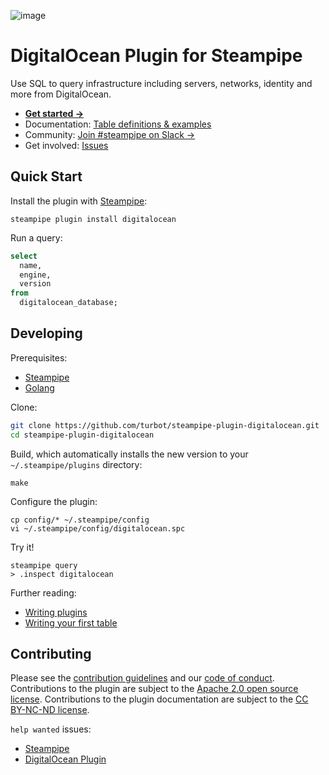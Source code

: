 ![image](https://hub.steampipe.io/images/plugins/turbot/do-social-graphic.png)

# DigitalOcean Plugin for Steampipe

Use SQL to query infrastructure including servers, networks, identity and more from DigitalOcean.

- **[Get started →](https://hub.steampipe.io/plugins/turbot/digitalocean)**
- Documentation: [Table definitions & examples](https://hub.steampipe.io/plugins/turbot/digitalocean/tables)
- Community: [Join #steampipe on Slack →](https://turbot.com/community/join)
- Get involved: [Issues](https://github.com/turbot/steampipe-plugin-digitalocean/issues)

## Quick Start

Install the plugin with [Steampipe](https://steampipe.io):

```shell
steampipe plugin install digitalocean
```

Run a query:

```sql
select
  name,
  engine,
  version
from
  digitalocean_database;
```

## Developing

Prerequisites:

- [Steampipe](https://steampipe.io/downloads)
- [Golang](https://golang.org/doc/install)

Clone:

```sh
git clone https://github.com/turbot/steampipe-plugin-digitalocean.git
cd steampipe-plugin-digitalocean
```

Build, which automatically installs the new version to your `~/.steampipe/plugins` directory:

```
make
```

Configure the plugin:

```
cp config/* ~/.steampipe/config
vi ~/.steampipe/config/digitalocean.spc
```

Try it!

```
steampipe query
> .inspect digitalocean
```

Further reading:

- [Writing plugins](https://steampipe.io/docs/develop/writing-plugins)
- [Writing your first table](https://steampipe.io/docs/develop/writing-your-first-table)

## Contributing

Please see the [contribution guidelines](https://github.com/turbot/steampipe/blob/main/CONTRIBUTING.md) and our [code of conduct](https://github.com/turbot/steampipe/blob/main/CODE_OF_CONDUCT.md). Contributions to the plugin are subject to the [Apache 2.0 open source license](https://github.com/turbot/steampipe-plugin-digitalocean/blob/main/LICENSE). Contributions to the plugin documentation are subject to the [CC BY-NC-ND license](https://github.com/turbot/steampipe-plugin-digitalocean/blob/main/docs/LICENSE).

`help wanted` issues:

- [Steampipe](https://github.com/turbot/steampipe/labels/help%20wanted)
- [DigitalOcean Plugin](https://github.com/turbot/steampipe-plugin-digitalocean/labels/help%20wanted)
